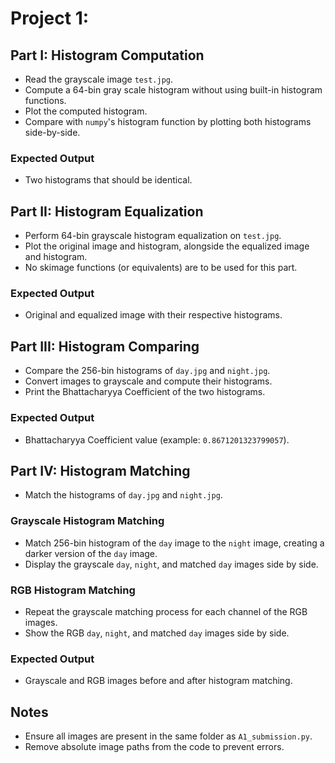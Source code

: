 
# Project 1:




## Part I: Histogram Computation

- Read the grayscale image `test.jpg`.
- Compute a 64-bin gray scale histogram without using built-in histogram functions.
- Plot the computed histogram.
- Compare with `numpy`'s histogram function by plotting both histograms side-by-side.

### Expected Output

- Two histograms that should be identical.

## Part II: Histogram Equalization

- Perform 64-bin grayscale histogram equalization on `test.jpg`.
- Plot the original image and histogram, alongside the equalized image and histogram.
- No skimage functions (or equivalents) are to be used for this part.

### Expected Output

- Original and equalized image with their respective histograms.

## Part III: Histogram Comparing

- Compare the 256-bin histograms of `day.jpg` and `night.jpg`.
- Convert images to grayscale and compute their histograms.
- Print the Bhattacharyya Coefficient of the two histograms.

### Expected Output

- Bhattacharyya Coefficient value (example: `0.8671201323799057`).

## Part IV: Histogram Matching

- Match the histograms of `day.jpg` and `night.jpg`.

### Grayscale Histogram Matching

- Match 256-bin histogram of the `day` image to the `night` image, creating a darker version of the `day` image.
- Display the grayscale `day`, `night`, and matched `day` images side by side.

### RGB Histogram Matching

- Repeat the grayscale matching process for each channel of the RGB images.
- Show the RGB `day`, `night`, and matched `day` images side by side.

### Expected Output

- Grayscale and RGB images before and after histogram matching.

## Notes

- Ensure all images are present in the same folder as `A1_submission.py`.
- Remove absolute image paths from the code to prevent errors.



